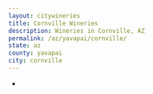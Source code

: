 ```yaml
---
layout: citywineries
title: Cornville Wineries
description: Wineries in Cornville, AZ
permalink: /az/yavapai/cornville/
state: az
county: yavapai
city: cornville
---
```

-
